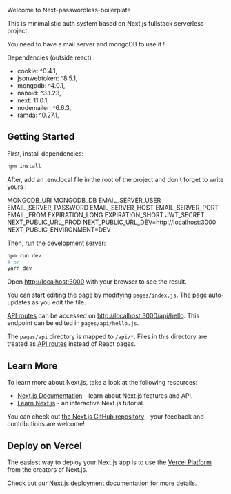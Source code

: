 Welcome to Next-passwordless-boilerplate

This is minimalistic auth system based on Next.js fullstack serverless project.

You need to have a mail server and mongoDB to use it !

Dependencies (outside react) :

- cookie: ^0.4.1,
- jsonwebtoken: ^8.5.1,
- mongodb: ^4.0.1,
- nanoid: ^3.1.23,
- next: 11.0.1,
- nodemailer: ^6.6.3,
- ramda: ^0.27.1,

## Getting Started

First, install dependencies:

```bash
npm install
```

After, add an .env.local file in the root of the project and don't forget to write yours :

MONGODB_URI
MONGODB_DB
EMAIL_SERVER_USER
EMAIL_SERVER_PASSWORD
EMAIL_SERVER_HOST
EMAIL_SERVER_PORT
EMAIL_FROM
EXPIRATION_LONG
EXPIRATION_SHORT
JWT_SECRET
NEXT_PUBLIC_URL_PROD
NEXT_PUBLIC_URL_DEV=http://localhost:3000
NEXT_PUBLIC_ENVIRONMENT=DEV

Then, run the development server:

```bash
npm run dev
# or
yarn dev
```

Open [http://localhost:3000](http://localhost:3000) with your browser to see the result.

You can start editing the page by modifying `pages/index.js`. The page auto-updates as you edit the file.

[API routes](https://nextjs.org/docs/api-routes/introduction) can be accessed on [http://localhost:3000/api/hello](http://localhost:3000/api/hello). This endpoint can be edited in `pages/api/hello.js`.

The `pages/api` directory is mapped to `/api/*`. Files in this directory are treated as [API routes](https://nextjs.org/docs/api-routes/introduction) instead of React pages.

## Learn More

To learn more about Next.js, take a look at the following resources:

- [Next.js Documentation](https://nextjs.org/docs) - learn about Next.js features and API.
- [Learn Next.js](https://nextjs.org/learn) - an interactive Next.js tutorial.

You can check out [the Next.js GitHub repository](https://github.com/vercel/next.js/) - your feedback and contributions are welcome!

## Deploy on Vercel

The easiest way to deploy your Next.js app is to use the [Vercel Platform](https://vercel.com/new?utm_medium=default-template&filter=next.js&utm_source=create-next-app&utm_campaign=create-next-app-readme) from the creators of Next.js.

Check out our [Next.js deployment documentation](https://nextjs.org/docs/deployment) for more details.
